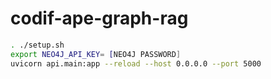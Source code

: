 # codif-ape-graph-rag

```bash
. ./setup.sh
export NEO4J_API_KEY= [NEO4J PASSWORD]
uvicorn api.main:app --reload --host 0.0.0.0 --port 5000
```
